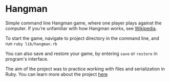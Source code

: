 # Hangman
Simple command line Hangman game, where one player plays against the computer. If you're unfamiliar with how Hangman works, see [Wikipedia](http://en.wikipedia.org/wiki/Hangman_(game)).

To start the game, navigate to project directory in the command line, and run `ruby lib/hangman.rb`

You can also save and restore your game, by entering `save` or `restore` in program's interface.

The aim of the project was to practice working with files and serialization in Ruby. You can learn more about the project [here](http://www.theodinproject.com/courses/ruby-programming/lessons/file-i-o-and-serialization)
